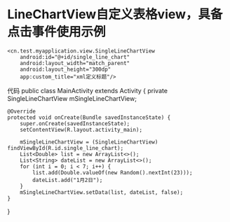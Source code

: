 # LineChartView自定义表格view，具备点击事件使用示例
<?xml version="1.0" encoding="utf-8"?>
<RelativeLayout
    xmlns:android="http://schemas.android.com/apk/res/android"
    xmlns:app="http://schemas.android.com/apk/res-auto"
    xmlns:tools="http://schemas.android.com/tools"
    android:id="@+id/activity_main"
    android:layout_width="match_parent"
    android:layout_height="match_parent"
    android:paddingBottom="@dimen/activity_vertical_margin"
    android:paddingLeft="@dimen/activity_horizontal_margin"
    android:paddingRight="@dimen/activity_horizontal_margin"
    android:paddingTop="@dimen/activity_vertical_margin"
    tools:context="cn.test.myapplication.MainActivity">

    <cn.test.myapplication.view.SingleLineChartView
        android:id="@+id/single_line_chart"
        android:layout_width="match_parent"
        android:layout_height="300dp"
        app:custom_title="xml定义标题"/>
</RelativeLayout>


代码
public class MainActivity extends Activity {
    private SingleLineChartView mSingleLineChartView;

    @Override
    protected void onCreate(Bundle savedInstanceState) {
        super.onCreate(savedInstanceState);
        setContentView(R.layout.activity_main);

        mSingleLineChartView = (SingleLineChartView) findViewById(R.id.single_line_chart);
        List<Double> list = new ArrayList<>();
        List<String> dateList = new ArrayList<>();
        for (int i = 0; i < 7; i++) {
            list.add(Double.valueOf(new Random().nextInt(23)));
            dateList.add("1月2日");
        }
        mSingleLineChartView.setData(list, dateList, false);
    }
}
